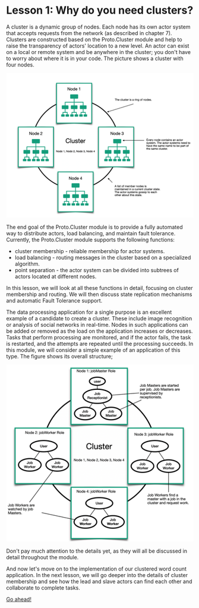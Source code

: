 # Lesson 1:  Why do you need clusters?

A cluster is a dynamic group of nodes. Each node has its own actor system that accepts requests from the network (as described in chapter 7). Clusters are constructed based on the Proto.Cluster module and help to raise the transparency of actors' location to a new level. An actor can exist on a local or remote system and be anywhere in the cluster; you don't have to worry about where it is in your code. The picture shows a cluster with four nodes.

![](images/8_1_1.png)

The end goal of the Proto.Cluster module is to provide a fully automated way to distribute actors, load balancing, and maintain fault tolerance. Currently, the Proto.Cluster module supports the following functions:

- cluster membership - reliable membership for actor systems.
- load balancing - routing messages in the cluster based on a specialized algorithm.
- point separation - the actor system can be divided into subtrees of actors located at different nodes.

In this lesson, we will look at all these functions in detail, focusing on cluster membership and routing. We will then discuss state replication mechanisms and automatic Fault Tolerance support.

The data processing application for a single purpose is an excellent example of a candidate to create a cluster. These include image recognition or analysis of social networks in real-time. Nodes in such applications can be added or removed as the load on the application increases or decreases. Tasks that perform processing are monitored, and if the actor fails, the task is restarted, and the attempts are repeated until the processing succeeds. In this module, we will consider a simple example of an application of this type. The figure shows its overall structure; 

![](images/8_1_2.png)

Don't pay much attention to the details yet, as they will all be discussed in detail throughout the module.

And now let's move on to the implementation of our clustered word count application. In the next lesson, we will go deeper into the details of cluster membership and see how the lead and slave actors can find each other and collaborate to complete tasks.

[Go ahead!](../lesson-2)